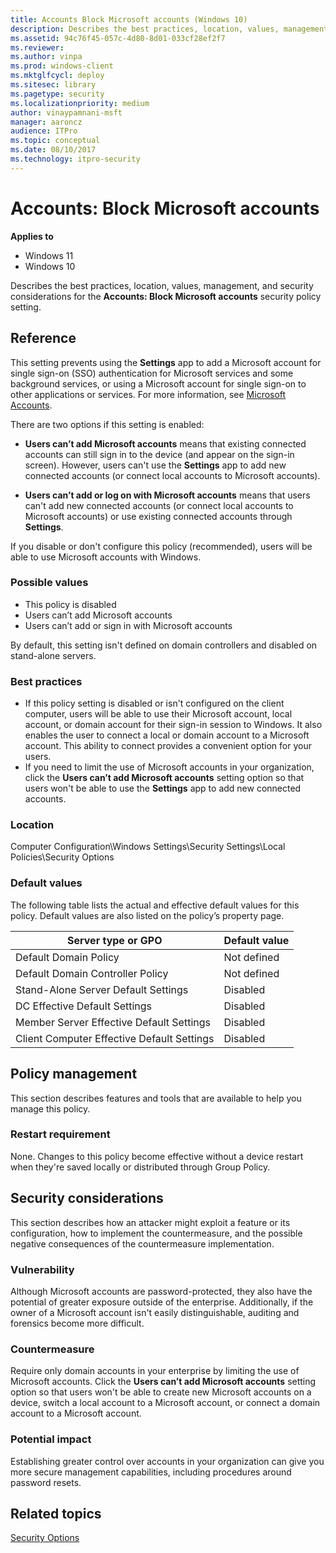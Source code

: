 ```yaml
---
title: Accounts Block Microsoft accounts (Windows 10)
description: Describes the best practices, location, values, management, and security considerations for the Accounts Block Microsoft accounts security policy setting.
ms.assetid: 94c76f45-057c-4d80-8d01-033cf28ef2f7
ms.reviewer: 
ms.author: vinpa
ms.prod: windows-client
ms.mktglfcycl: deploy
ms.sitesec: library
ms.pagetype: security
ms.localizationpriority: medium
author: vinaypamnani-msft
manager: aaroncz
audience: ITPro
ms.topic: conceptual
ms.date: 08/10/2017
ms.technology: itpro-security
---
```


# Accounts: Block Microsoft accounts

**Applies to**
-   Windows 11
-   Windows 10

Describes the best practices, location, values, management, and security considerations for the **Accounts: Block Microsoft accounts** security policy setting.

## Reference

This setting prevents using the **Settings** app to add a Microsoft account for single sign-on (SSO) authentication for Microsoft services and some background services, or using a Microsoft account for single sign-on to other applications or services. For more information, see [Microsoft Accounts](../../identity-protection/access-control/microsoft-accounts.md).

There are two options if this setting is enabled:

- **Users can’t add Microsoft accounts** means that existing connected accounts can still sign in to the device (and appear on the sign-in screen). However, users can't use the **Settings** app to add new connected accounts (or connect local accounts to Microsoft accounts).

- **Users can’t add or log on with Microsoft accounts** means that users can't add new connected accounts (or connect local accounts to Microsoft accounts) or use existing connected accounts through **Settings**.

If you disable or don't configure this policy (recommended), users will be able to use Microsoft accounts with Windows.

### Possible values
-   This policy is disabled
-   Users can’t add Microsoft accounts
-   Users can’t add or sign in with Microsoft accounts

By default, this setting isn't defined on domain controllers and disabled on stand-alone servers.

### Best practices

-   If this policy setting is disabled or isn't configured on the client computer, users will be able to use their Microsoft account, local account, or domain account for their sign-in session to Windows. It also enables the user to connect a local or domain account to a Microsoft account. This ability to connect provides a convenient option for your users.
-   If you need to limit the use of Microsoft accounts in your organization, click the **Users can’t add Microsoft accounts** setting option so that users won't be able to use the **Settings** app to add new connected accounts.

### Location

Computer Configuration\\Windows Settings\\Security Settings\\Local Policies\\Security Options

### Default values

The following table lists the actual and effective default values for this policy. Default values are also listed on the policy’s property page.

| Server type or GPO | Default value |
| - | - |
| Default Domain Policy | Not defined |
| Default Domain Controller Policy | Not defined |
| Stand-Alone Server Default Settings | Disabled |
| DC Effective Default Settings | Disabled |
| Member Server Effective Default Settings | Disabled |
| Client Computer Effective Default Settings | Disabled |
 
## Policy management

This section describes features and tools that are available to help you manage this policy.

### Restart requirement

None. Changes to this policy become effective without a device restart when they're saved locally or distributed through Group Policy.

## Security considerations

This section describes how an attacker might exploit a feature or its configuration, how to implement the countermeasure, and the possible negative consequences of the countermeasure implementation.

### Vulnerability

Although Microsoft accounts are password-protected, they also have the potential of greater exposure outside of the enterprise. Additionally, if the owner of a Microsoft account isn't easily distinguishable, auditing and forensics become more difficult.

### Countermeasure

Require only domain accounts in your enterprise by limiting the use of Microsoft accounts. Click the **Users can’t add Microsoft accounts** setting option so that users won't be able to create new Microsoft accounts on a device, switch a local account to a Microsoft account, or connect a domain account to a Microsoft account.

### Potential impact

Establishing greater control over accounts in your organization can give you more secure management capabilities, including procedures around password resets.

## Related topics

[Security Options](security-options.md)
 
